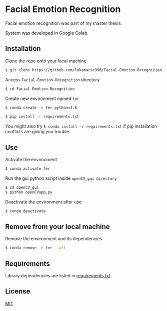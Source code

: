 # Facial Emotion Recognition

Facial emotion recognition was part of my master thesis.

System was developed in Google Colab.


## Installation

Clone the repo onto your local machine

```bash
$ git clone https://github.com/lukamaric996/Facial-Emotion-Recognition.git
```

Access `Facial-Emotion-Recognition` directory

```bash
$ cd Facial-Emotion-Recognition
```

Create new environment named `fer`

```bash
$ conda create -n fer python=3.8
```

```bash
$ pip install -r requirements.txt
```
You might also try ```$ conda install -r requirements.txt``` if pip installation conflicts are giving you trouble.


## Use

Activate the environment

```bash
$ conda activate fer
```

Run the gui python script inside ```openCV_gui directory```

```bash
$ cd openCV_gui
$ python openCVapp.py
```

Deactivate the environment after use 

```bash
$ conda deactivate
```

## Remove from your local machine

Remove the environment and its dependencies

```bash
$ conda remove -n fer --all
```

## Requirements

Library dependencies are listed in [requirements.txt](https://github.com/lukamaric996/Facial-Emotion-Recognition/requirements.txt).

## License

[MIT](https://github.com/lukamaric996/Facial-Emotion-Recognition/LICENSE)
